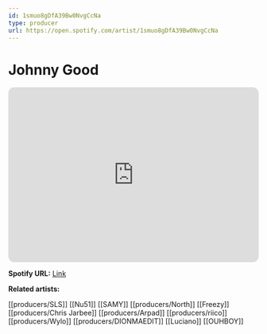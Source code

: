 ```yaml
---
id: 1smuo8gDfA39Bw0NvgCcNa
type: producer
url: https://open.spotify.com/artist/1smuo8gDfA39Bw0NvgCcNa
---
```

# Johnny Good

<iframe style="border-radius:12px" src="https://open.spotify.com/embed/artist/1smuo8gDfA39Bw0NvgCcNa" width="100%" height="352" frameBorder="0" allowfullscreen="" allow="autoplay; clipboard-write; encrypted-media; fullscreen; picture-in-picture" loading="lazy"></iframe>

**Spotify URL:** [Link](https://open.spotify.com/artist/1smuo8gDfA39Bw0NvgCcNa)

**Related artists:**

[[producers/SLS]]
[[Nu51]]
[[SAMY]]
[[producers/North]]
[[Freezy]]
[[producers/Chris Jarbee]]
[[producers/Arpad]]
[[producers/riico]]
[[producers/Wylo]]
[[producers/DIONMAEDIT]]
[[Luciano]]
[[OUHBOY]]
